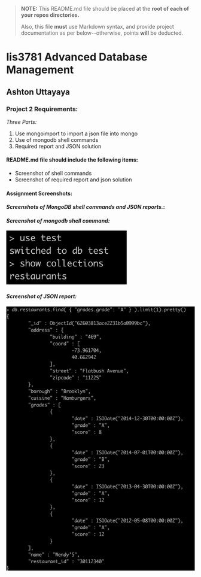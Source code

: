> **NOTE:** This README.md file should be placed at the **root of each of your repos directories.**
>
>Also, this file **must** use Markdown syntax, and provide project documentation as per below--otherwise, points **will** be deducted.
>

# lis3781 Advanced Database Management

## Ashton Uttayaya

### Project 2 Requirements:

*Three Parts:*

1. Use mongoimport to import a json file into mongo
2. Use of mongodb shell commands
3. Required report and JSON solution

#### README.md file should include the following items:

* Screenshot of shell commands
* Screenshot of required report and json solution

#### Assignment Screenshots:

#### *Screenshots of MongoDB shell commands  and JSON reports.*:


#### *Screenshot of mongodb shell command:*
![shell](img/m1.png) 

#### *Screenshot of JSON report:*
![rr](img/m2.png)





